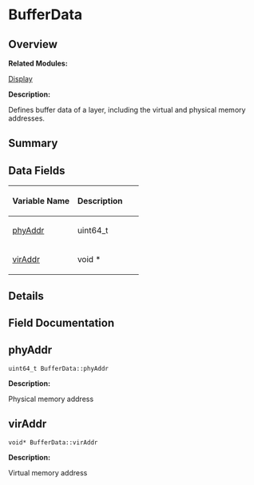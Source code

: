 # BufferData<a name="ZH-CN_TOPIC_0000001054718119"></a>

## **Overview**<a name="section1025561045093529"></a>

**Related Modules:**

[Display](Display.md)

**Description:**

Defines buffer data of a layer, including the virtual and physical memory addresses. 

## **Summary**<a name="section252323968093529"></a>

## Data Fields<a name="pub-attribs"></a>

<a name="table319746025093529"></a>
<table><thead align="left"><tr id="row1260371318093529"><th class="cellrowborder" valign="top" width="50%" id="mcps1.1.3.1.1"><p id="p2132828713093529"><a name="p2132828713093529"></a><a name="p2132828713093529"></a>Variable Name</p>
</th>
<th class="cellrowborder" valign="top" width="50%" id="mcps1.1.3.1.2"><p id="p1374347013093529"><a name="p1374347013093529"></a><a name="p1374347013093529"></a>Description</p>
</th>
</tr>
</thead>
<tbody><tr id="row202378074093529"><td class="cellrowborder" valign="top" width="50%" headers="mcps1.1.3.1.1 "><p id="p406859367093529"><a name="p406859367093529"></a><a name="p406859367093529"></a><a href="BufferData.md#a6e2adcd036df26d903bb8d464ac8f79d">phyAddr</a></p>
</td>
<td class="cellrowborder" valign="top" width="50%" headers="mcps1.1.3.1.2 "><p id="p170898936093529"><a name="p170898936093529"></a><a name="p170898936093529"></a>uint64_t&nbsp;</p>
</td>
</tr>
<tr id="row845602466093529"><td class="cellrowborder" valign="top" width="50%" headers="mcps1.1.3.1.1 "><p id="p2059199609093529"><a name="p2059199609093529"></a><a name="p2059199609093529"></a><a href="BufferData.md#a1deeebc7e7c016ff350f6fdf6e054901">virAddr</a></p>
</td>
<td class="cellrowborder" valign="top" width="50%" headers="mcps1.1.3.1.2 "><p id="p798707719093529"><a name="p798707719093529"></a><a name="p798707719093529"></a>void *&nbsp;</p>
</td>
</tr>
</tbody>
</table>

## **Details**<a name="section297431245093529"></a>

## **Field Documentation**<a name="section554373364093529"></a>

## phyAddr<a name="a6e2adcd036df26d903bb8d464ac8f79d"></a>

```
uint64_t BufferData::phyAddr
```

 **Description:**

Physical memory address 

## virAddr<a name="a1deeebc7e7c016ff350f6fdf6e054901"></a>

```
void* BufferData::virAddr
```

 **Description:**

Virtual memory address 

